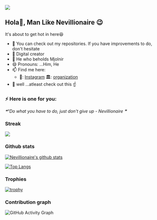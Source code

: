 <img src="https://badges.pufler.dev/visits/nevillionaire/nevillionaire?style=flat-square&color=red&logo=github&a=0">

## Hola👋, Man Like Nevillionaire :wink:

 It's about to get hot in here:satisfied: 
- 🤔 You can check out my repositories. If you have improvements to do, don't hesitate
- 🌱 Digital creator 
- :muscle: He who beholds Mjolnir 
- 😄 Pronouns: ...Him, He
- 📫 Find me here:
   -    🏢: [Instagram](https://www.instagram.com/nevillionaire)
                                       🏛️: [organization](https://www.plausemedia.co.ke)
- 💬  well ...atleast check out this :point_up:
 
### ⚡ Here is one for you: 
<!--STARTS_HERE_QUOTE_README-->
<i>❝“Do what you have to do, just don't give up - Nevillionaire  ❞</i>
<!--ENDS_HERE_QUOTE_README-->



### Streak

<a href="https://github-readme-streak-stats.herokuapp.com/?user=Nevillionaire">
  <img align="center" src="https://github-readme-streak-stats.herokuapp.com/?user=Nevillionaire" />
</a>





### Github stats

[![Nevillionaire's github stats](https://github-readme-stats.vercel.app/api?username=Nevillionaire&count_private=true&show_icons=true&theme=tokyonight&hide_rank=false)](https://github.com/Nevillionaire/github-readme-stats)

[![Top Langs](https://github-readme-stats.vercel.app/api/top-langs/?username=nevillionaire&layout=compact)](https://github.com/anuraghazra/github-readme-stats)



### Trophies
[![trophy](https://github-profile-trophy.vercel.app/?username=Nevillionaire&column=7)](https://github.com/ryo-ma/github-profile-trophy)





### Contribution graph
![GitHub Activity Graph](https://activity-graph.herokuapp.com/graph?username=Nevillionaire)  

